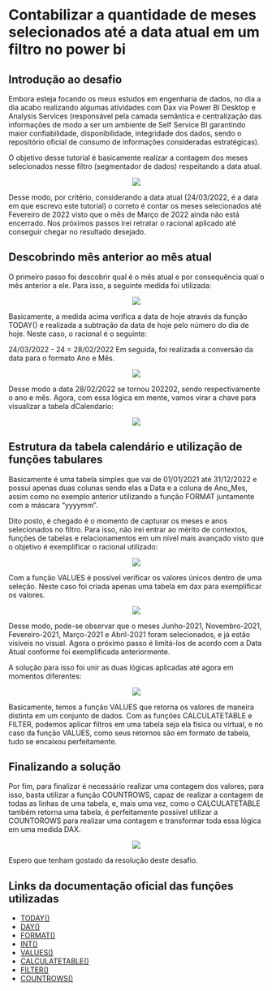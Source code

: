 # Contabilizar a quantidade de meses selecionados até a data atual em um filtro no power bi

## Introdução ao desafio

Embora esteja focando os meus estudos em engenharia de dados, no dia a dia acabo realizando algumas atividades com Dax via Power BI Desktop e Analysis Services (responsável pela camada semântica e centralização das informações de modo a ser um ambiente de Self Service BI garantindo maior confiabilidade, disponibilidade, integridade dos dados, sendo o repositório oficial de consumo de informações consideradas estratégicas). 

O objetivo desse tutorial é basicamente realizar a contagem dos meses selecionados nesse filtro (segmentador de dados) respeitando a data atual. 

<p align="center">
  <img src="imgs/Screenshot_1.png" />
</p>

Desse modo, por critério, considerando a data atual (24/03/2022, é a data em que escrevo este tutorial) o correto é contar os meses selecionados até Fevereiro de 2022 visto que o mês de Março de 2022 ainda não está encerrado. Nos próximos passos irei retratar o racional aplicado até conseguir chegar no resultado desejado. 

## Descobrindo mês anterior ao mês atual
O primeiro passo foi descobrir qual é o mês atual e por consequência qual o mês anterior a ele. Para isso, a seguinte medida foi utilizada: 

<p align="center">
  <img src="imgs/Screenshot_2.png" />
</p>

Basicamente, a medida acima verifica a data de hoje através da função TODAY() e realizada a subtração da data de hoje pelo número do dia de hoje. Neste caso, o racional é o seguinte: 

24/03/2022 - 24 = 28/02/2022
Em seguida, foi realizada a conversão da data para o formato Ano e Mês. 

<p align="center">
  <img src="imgs/Screenshot_3.png" />
</p>

Desse modo a data 28/02/2022 se tornou 202202, sendo respectivamente o ano e mês. Agora, com essa lógica em mente, vamos virar a chave para visualizar a tabela dCalendario: 

<p align="center">
  <img src="imgs/Screenshot_4.png" />
</p>

## Estrutura da tabela calendário e utilização de funções tabulares
Basicamente é uma tabela simples que vai de 01/01/2021 até 31/12/2022 e possui apenas duas colunas sendo elas a Data e a coluna de Ano_Mes, assim como no exemplo anterior utilizando a função FORMAT juntamente com a máscara “yyyymm”. 

Dito posto, é chegado é o momento de capturar os meses e anos selecionados no filtro. Para isso, não irei entrar ao mérito de contextos, funções de tabelas e relacionamentos em um nível mais avançado visto que o objetivo é exemplificar o racional utilizado: 

<p align="center">
  <img src="imgs/Screenshot_5.png" />
</p>

Com a função VALUES é possível verificar os valores únicos dentro de uma seleção. Neste caso foi criada apenas uma tabela em dax para exemplificar os valores. 

<p align="center">
  <img src="imgs/Screenshot_6.png" />
</p>

Desse modo, pode-se observar que o meses Junho-2021, Novembro-2021, Fevereiro-2021, Março-2021 e Abril-2021 foram selecionados, e já estão visíveis no visual. Agora o próximo passo é limitá-los de acordo com a Data Atual conforme foi exemplificada anteriormente. 

A solução para isso foi unir as duas lógicas aplicadas até agora em momentos diferentes: 

<p align="center">
  <img src="imgs/Screenshot_7.png" />
</p>


Basicamente, temos a função VALUES que retorna os valores de maneira distinta em um conjunto de dados. Com as funções CALCULATETABLE e FILTER, podemos aplicar filtros em uma tabela seja ela física ou virtual, e no caso da função VALUES, como seus retornos são em formato de tabela, tudo se encaixou perfeitamente. 

## Finalizando a solução
Por fim, para finalizar é necessário realizar uma contagem dos valores, para isso, basta utilizar a função COUNTROWS, capaz de realizar a contagem de todas as linhas de uma tabela, e, mais uma vez, como o CALCULATETABLE também retorna uma tabela, é perfeitamente possível utilizar a COUNTOROWS para realizar uma contagem e transformar toda essa lógica em uma medida DAX. 

<p align="center">
  <img src="imgs/Screenshot_8.png" />
</p>

Espero que tenham gostado da resolução deste desafio.  

## Links da documentação oficial das funções utilizadas

- <a href="https://docs.microsoft.com/en-us/dax/today-function-dax" target="_blank"> TODAY() </a>
- <a href="https://docs.microsoft.com/en-us/dax/day-function-dax" target="_blank"> DAY() </a>
- <a href="https://docs.microsoft.com/EN-US/dax/format-function-dax" target="_blank"> FORMAT()</a>
- <a href="https://docs.microsoft.com/en-us/dax/int-function-dax" target="_blank"> INT()</a>
- <a href="https://docs.microsoft.com/en-us/dax/values-function-dax" target="_blank"> VALUES()</a>
- <a href="https://docs.microsoft.com/en-us/dax/calculatetable-function-dax" target="_blank"> CALCULATETABLE()</a>
- <a href="https://docs.microsoft.com/en-us/dax/filter-function-dax" target="_blank"> FILTER() </a>
- <a href="https://docs.microsoft.com/en-us/dax/countrows-function-dax" target="_blank"> COUNTROWS() </a> 



